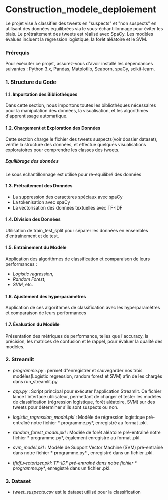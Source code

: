 # Construction_modele_deploiement
Le projet vise à classifier des tweets en "suspects" et "non suspects" en utilisant des données équilibrées via le sous-échantillonnage pour éviter les biais. Le prétraitement des tweets est réalisé avec SpaCy. Les modèles évalués incluent la régression logistique, la forêt aléatoire et le SVM.
### Prérequis
Pour exécuter ce projet, assurez-vous d'avoir installé les dépendances suivantes :
Python 3.x, Pandas, Matplotlib, Seaborn, spaCy, scikit-learn.
### 1. Structure du Code
#### 1.1. Importation des Bibliothèques
Dans cette section, nous importons toutes les bibliothèques nécessaires pour la manipulation des données, la visualisation, et les algorithmes d'apprentissage automatique.
#### 1.2. Chargement et Exploration des Données
Cette section charge le fichier des tweets suspects(voir dossier dataset), vérifie la structure des données, et effectue quelques visualisations exploratoires pour comprendre les classes des tweets.
##### Equilibrage des données
Le sous echantillonnage est utilisé pour ré-equilibré des données
#### 1.3. Prétraitement des Données

- La suppression des caractères spéciaux avec spaCy
- La tokenisation avec spaCy
- La vectorisation des données textuelles avec TF-IDF

#### 1.4. Division des Données
Utilisation de train_test_split pour séparer les données en ensembles d'entraînement et de test.
#### 1.5. Entraînement du Modèle
Application des algorithmes de classification et comparaison de leurs performances :

- *Logistic regression*,
- *Random Forest*,
- *SVM*, etc.
#### 1.6. Ajustement des hyperparamètres 
Application de ces algorithmes de classification avec les hyperparamètres et comparaison de leurs performances
#### 1.7. Évaluation du Modèle
Présentation des métriques de performance, telles que l'accuracy, la précision, les matrices de confusion et le rappel, pour évaluer la qualité des modèles.
### 2. Streamlit
- *programme.py* : permet d"enregistrer et sauvegarder nos trois modèles(Logistic regression, random forest et SVM) afin de les chargés dans run_streamlit.py
- *app.py* : Script principal pour exécuter l'application Streamlit. Ce fichier lance l'interface utilisateur, permettant de charger et tester les modèles de classification (régression logistique, forêt aléatoire, SVM) sur des tweets pour déterminer s'ils sont suspects ou non.

- *logistic_regression_model.pkl* : Modèle de régression logistique pré-entraîné notre fichier * programme.py*, enregistré au format .pkl. 
- *random_forest_model.pkl* : Modèle de forêt aléatoire pré-entraîné notre fichier * programme.py*, également enregistré au format .pkl. 

- *svm_model.pkl* : Modèle de Support Vector Machine (SVM) pré-entraîné dans notre fichier * programme.py* , enregistré dans un fichier .pkl.
- *tfidf_vectorizer.pkl: TF-IDF pré-entraîné dans notre fichier * programme.py**, enregistré dans un fichier .pkl.
### 3. Dataset
  - *tweet_suspects.csv* est le dataset utilisé pour la classification
